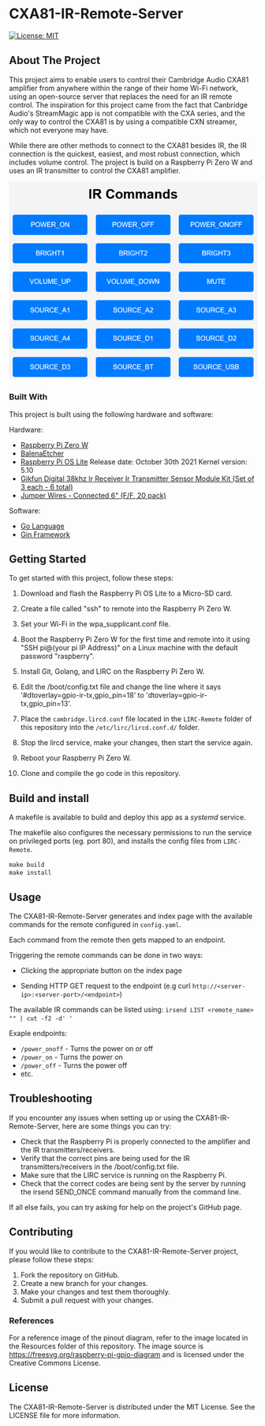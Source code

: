 # CXA81-IR-Remote-Server

[![License: MIT](https://img.shields.io/badge/License-MIT-yellow.svg)](https://opensource.org/licenses/MIT)
<!-- ABOUT THE PROJECT -->
## About The Project

This project aims to enable users to control their Cambridge Audio CXA81 amplifier from anywhere within the range of their home Wi-Fi network, using an open-source server that replaces the need for an IR remote control. The inspiration for this project came from the fact that Canbridge Audio's StreamMagic app is not compatible with the CXA series, and the only way to control the CXA81 is by using a compatible CXN streamer, which not everyone may have.

While there are other methods to connect to the CXA81 besides IR, the IR connection is the quickest, easiest, and most robust connection, which includes volume control. The project is build on a Raspberry Pi Zero W and uses an IR transmitter to control the CXA81 amplifier.

![screenshot](Resources/screenshot.png?raw=true "Screenshot")

### Built With

This project is built using the following hardware and software:

Hardware:
  * [Raspberry Pi Zero W](https://www.adafruit.com/product/3400)
  * [BalenaEtcher](https://www.balena.io/etcher/)
  * [Raspberry Pi OS Lite](https://www.raspberrypi.com/software/operating-systems/) Release date: October 30th 2021 Kernel version: 5.10
  * [Gikfun Digital 38khz Ir Receiver Ir Transmitter Sensor Module Kit (Set of 3 each - 6 total)](https://www.amazon.com/dp/B0816P2545?psc=1&ref=ppx_yo2_dt_b_product_details)
  * [Jumper Wires - Connected 6" (F/F, 20 pack)](https://www.sparkfun.com/products/12796)


Software:

  * [Go Language](https://go.dev/)
  * [Gin Framework](https://github.com/gin-gonic/gin)

<!-- GETTING STARTED -->
## Getting Started

To get started with this project, follow these steps:

1. Download and flash the Raspberry Pi OS Lite to a Micro-SD card.

2. Create a file called "ssh" to remote into the Raspberry Pi Zero W.

3. Set your Wi-Fi in the wpa_supplicant.conf file.

4. Boot the Raspberry Pi Zero W for the first time and remote into it using "SSH pi@(your pi IP Address)" on a Linux machine with the default password "raspberry".

5. Install Git, Golang, and LIRC on the Raspberry Pi Zero W.

6. Edit the /boot/config.txt file and change the line where it says '#dtoverlay=gpio-ir-tx,gpio_pin=18' to 'dtoverlay=gpio-ir-tx,gpio_pin=13'.

7. Place the `cambridge.lircd.conf` file located in the `LIRC-Remote` folder of this repository into the `/etc/lirc/lircd.conf.d/` folder.

8. Stop the lircd service, make your changes, then start the service again.

9. Reboot your Raspberry Pi Zero W.

10. Clone and compile the go code in this repository.

## Build and install

A makefile is available to build and deploy this app as a *systemd* service.

The makefile also configures the necessary permissions to run the service on privileged ports (eg. port 80), and installs the config files from `LIRC-Remote`.

```shell
make build
make install
```

## Usage

The CXA81-IR-Remote-Server generates and index page with the available commands for the remote configured in `config.yaml`.

Each command from the remote then gets mapped to an endpoint.

Triggering the remote commands can be done in two ways:

- Clicking the appropriate button on the index page

- Sending HTTP GET request to the endpoint (e.g curl `http://<server-ip>:<server-port>/<endpoint>`)

The available IR commands can be listed using:
`irsend LIST <remote_name> "" | cut -f2 -d' '`

Exaple endpoints:

* `/power_onoff` - Turns the power on or off
* `/power_on` - Turns the power on
* `/power_off` - Turns the power off
* etc.

## Troubleshooting

If you encounter any issues when setting up or using the CXA81-IR-Remote-Server, here are some things you can try:

* Check that the Raspberry Pi is properly connected to the amplifier and the IR transmitters/receivers.
* Verify that the correct pins are being used for the IR transmitters/receivers in the /boot/config.txt file.
* Make sure that the LIRC service is running on the Raspberry Pi.
* Check that the correct codes are being sent by the server by running the irsend SEND_ONCE command manually from the command line.

If all else fails, you can try asking for help on the project's GitHub page.

## Contributing

If you would like to contribute to the CXA81-IR-Remote-Server project, please follow these steps:

1. Fork the repository on GitHub.
2. Create a new branch for your changes.
3. Make your changes and test them thoroughly.
4. Submit a pull request with your changes.

<!-- Reference -->
### References

For a reference image of the pinout diagram, refer to the image located in the Resources folder of this repository. The image source is https://freesvg.org/raspberry-pi-gpio-diagram and is licensed under the Creative Commons License.

## License

The CXA81-IR-Remote-Server is distributed under the MIT License. See the LICENSE file for more information.